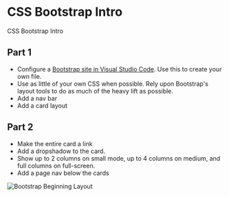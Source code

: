 # CSS Bootstrap Intro
CSS Bootstrap Intro


## Part 1
* Configure a [Bootstrap site in Visual Studio Code](https://marketplace.visualstudio.com/items?itemName=thekalinga.bootstrap4-vscode). Use this to create your own file.
* Use as little of your own CSS when possible.  Rely upon Bootstrap's layout tools to do as much of the heavy lift as possible.
* Add a nav bar
* Add a card layout 

## Part 2
* Make the entire card a link
* Add a dropshadow to the card. 
* Show up to 2 columns on small mode, up to 4 columns on medium, and full columns on full-screen.
* Add a page nav below the cards


![Bootstrap Beginning Layout](https://github.com/code-differently/css-bootstrap-intro/blob/main/nav-card-next-layout.jpg?raw=true)
